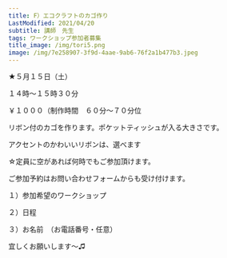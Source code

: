 ```yaml
---
title: F）エコクラフトのカゴ作り
LastModified: 2021/04/20
subtitle: 講師　先生
tags: ワークショップ参加者募集
title_image: /img/tori5.png
image: /img/7e258907-3f9d-4aae-9ab6-76f2a1b477b3.jpeg
---
```

★５月１５日（土）

１４時～１５時３０分

￥１０００（制作時間　６０分～７０分位

リボン付のカゴを作ります。ポケットティッシュが入る大きさです。

アクセントのかわいいリボンは、選べます　

☆定員に空があれば何時でもご参加頂けます。

ご参加予約はお問い合わせフォームからも受け付けます。

１）参加希望のワークショップ

２）日程

３）お名前　（お電話番号・任意）

宜しくお願いします～♫